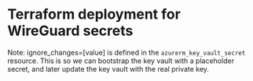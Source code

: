 # Terraform deployment for WireGuard secrets

Note: ignore_changes=[value] is defined in the `azurerm_key_vault_secret` resource. This is so we can bootstrap the key vault with a placeholder secret, and later update the key vault with the real private key.